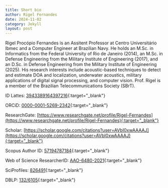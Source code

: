 ```yaml
---
title: Short bio
author: Rigel Fernandes
date: 2024-11-02
category: Jekyll
layout: post
---
```


Rigel Procópio Fernandes is an Assitent Professor at Centro Universitário Ibmec and a Computer Engineer at Brazilian Navy. He holds an M.Sc. in Informatics from the Federal University of Rio de Janeiro (2014), an M.Sc. in Defense Engineering from the Military Institute of Engineering (2017), and an D.Sc. in Defense Engineering from the Military Institute of Engineering (2025). His research interests include acoustic-based techniques to detect and estimate DOA and localization, underwater acoustics, military applications of digital signal processing, and computer vision. Prof. Rigel is a member of the Brazilian Telecommunications Society (SBrT).

<div class="academic-icons">
  <a href="https://lattes.cnpq.br/3943389164397216" target="_blank" rel="noopener">
    <span class="ai ai-lattes" title="Lattes"></span>
  </a>
  <a href="https://orcid.org/0000-0001-5269-2342" target="_blank" rel="noopener">
    <span class="fab fa-orcid" title="ORCID"></span>
  </a>
  <a href="https://www.researchgate.net/profile/Rigel-Fernandes" target="_blank" rel="noopener">
    <span class="ai ai-researchgate" title="ResearchGate"></span>
  </a>
  <a href="https://scholar.google.com/citations?user=AVbI0xwAAAAJ" target="_blank" rel="noopener">
    <span class="ai ai-google-scholar" title="Google Scholar"></span>
  </a>
  <a href="https://www.scopus.com/authid/detail.uri?authorId=57194787184" target="_blank" rel="noopener">
    <span class="ai ai-scopus" title="Scopus"></span>
  </a>
  <a href="https://www.webofscience.com/wos/author/record/AAO-6480-2021" target="_blank" rel="noopener">
    <span class="ai ai-publons" title="Web of Science"></span>
  </a>
  <a href="https://sciprofiles.com/profile/826491" target="_blank" rel="noopener">
    <span class="ai ai-researcherid" title="SciProfiles"></span>
  </a>
  <a href="https://dblp.org/pid/132/6105.html" target="_blank" rel="noopener">
    <span class="ai ai-dblp" title="DBLP"></span>
  </a>
</div>

<span class="ai ai-lattes"/>ID Lattes: [3943389164397216](https://lattes.cnpq.br/3943389164397216){:target="_blank"}

<span class="fab fa-orcid"/> ORCiD: [0000-0001-5269-2342](https://orcid.org/0000-0001-5269-2342){:target="_blank"}

<span class="ai ai-researchgate"/>ResearchGate: [https://www.researchgate.net/profile/Rigel-Fernandes](https://www.researchgate.net/profile/Rigel-Fernandes){:target="_blank"}

<span class="ai ai-google-scholar"/>Scholar: [https://scholar.google.com/citations?user=AVbI0xwAAAAJ](https://scholar.google.com/citations?user=AVbI0xwAAAAJ){:target="_blank"}

<span class="ai ai-scopus"/>Scopus Author ID: [57194787184](https://www.scopus.com/authid/detail.uri?authorId=57194787184){:target="_blank"}

<span class="ai ai-publons"/>Web of Science ResearcherID: [AAO-6480-2021](https://www.webofscience.com/wos/author/record/AAO-6480-2021){:target="_blank"}

<span class="ai ai-researcherid"/>SciProfiles: [826491](https://sciprofiles.com/profile/826491){:target="_blank"}

<span class="ai ai-dblp" aria-hidden="true"></span>DBLP: [132/6105](https://dblp.org/pid/132/6105.html){:target="_blank"}
